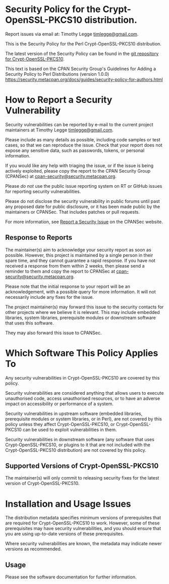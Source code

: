 # Security Policy for the Crypt-OpenSSL-PKCS10 distribution.

Report issues via email at: Timothy Legge <timlegge@gmail.com>.


This is the Security Policy for the Perl Crypt-OpenSSL-PKCS10 distribution.

The latest version of the Security Policy can be found in the
[git repository for Crypt-OpenSSL-PKCS10](https://github.com/perl-openssl/perl-crypt-openssl-pkcs10/blob/HEAD/SECURITY.md).

This text is based on the CPAN Security Group's Guidelines for Adding
a Security Policy to Perl Distributions (version 1.0.0)
https://security.metacpan.org/docs/guides/security-policy-for-authors.html

# How to Report a Security Vulnerability

Security vulnerabilities can be reported by e-mail to the current
project maintainers at Timothy Legge <timlegge@gmail.com>.

Please include as many details as possible, including code samples
or test cases, so that we can reproduce the issue.  Check that your
report does not expose any sensitive data, such as passwords,
tokens, or personal information.

If you would like any help with triaging the issue, or if the issue
is being actively exploited, please copy the report to the CPAN
Security Group (CPANSec) at <cpan-security@security.metacpan.org>.

Please *do not* use the public issue reporting system on RT or
GitHub issues for reporting security vulnerabilities.

Please do not disclose the security vulnerability in public forums
until past any proposed date for public disclosure, or it has been
made public by the maintainers or CPANSec.  That includes patches or
pull requests.

For more information, see
[Report a Security Issue](https://security.metacpan.org/docs/report.html)
on the CPANSec website.

## Response to Reports

The maintainer(s) aim to acknowledge your security report as soon as
possible.  However, this project is maintained by a single person in
their spare time, and they cannot guarantee a rapid response.  If you
have not received a response from them within 2 weeks, then
please send a reminder to them and copy the report to CPANSec at
<cpan-security@security.metacpan.org>.

Please note that the initial response to your report will be an
acknowledgement, with a possible query for more information.  It
will not necessarily include any fixes for the issue.

The project maintainer(s) may forward this issue to the security
contacts for other projects where we believe it is relevant.  This
may include embedded libraries, system libraries, prerequisite
modules or downstream software that uses this software.

They may also forward this issue to CPANSec.

# Which Software This Policy Applies To

Any security vulnerabilities in Crypt-OpenSSL-PKCS10 are covered by this policy.

Security vulnerabilities are considered anything that allows users
to execute unauthorised code, access unauthorised resources, or to
have an adverse impact on accessibility or performance of a system.

Security vulnerabilities in upstream software (embedded libraries,
prerequisite modules or system libraries, or in Perl), are not
covered by this policy unless they affect Crypt-OpenSSL-PKCS10, or Crypt-OpenSSL-PKCS10 can
be used to exploit vulnerabilities in them.

Security vulnerabilities in downstream software (any software that
uses Crypt-OpenSSL-PKCS10, or plugins to it that are not included with the
Crypt-OpenSSL-PKCS10 distribution) are not covered by this policy.

## Supported Versions of Crypt-OpenSSL-PKCS10

The maintainer(s) will only commit to releasing security fixes for
the latest version of Crypt-OpenSSL-PKCS10.

# Installation and Usage Issues

The distribution metadata specifies minimum versions of
prerequisites that are required for Crypt-OpenSSL-PKCS10 to work.  However, some
of these prerequisites may have security vulnerabilities, and you
should ensure that you are using up-to-date versions of these
prerequisites.

Where security vulnerabilities are known, the metadata may indicate
newer versions as recommended.

## Usage

Please see the software documentation for further information.
